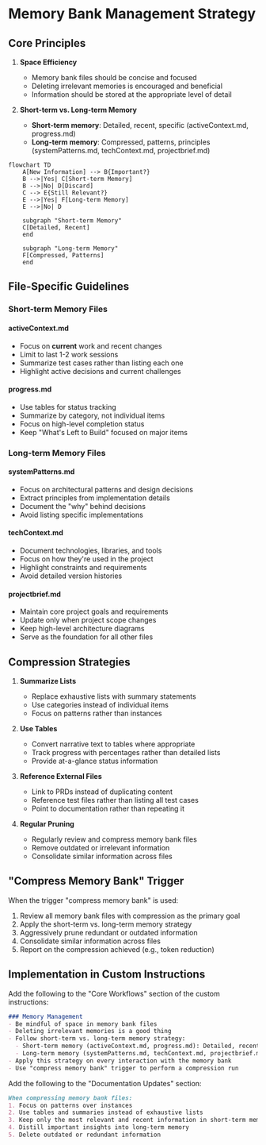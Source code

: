 # Memory Bank Management Strategy

## Core Principles

1. **Space Efficiency**
   - Memory bank files should be concise and focused
   - Deleting irrelevant memories is encouraged and beneficial
   - Information should be stored at the appropriate level of detail

2. **Short-term vs. Long-term Memory**
   - **Short-term memory**: Detailed, recent, specific (activeContext.md, progress.md)
   - **Long-term memory**: Compressed, patterns, principles (systemPatterns.md, techContext.md, projectbrief.md)

```mermaid
flowchart TD
    A[New Information] --> B{Important?}
    B -->|Yes| C[Short-term Memory]
    B -->|No| D[Discard]
    C --> E{Still Relevant?}
    E -->|Yes| F[Long-term Memory]
    E -->|No| D
    
    subgraph "Short-term Memory"
    C[Detailed, Recent]
    end
    
    subgraph "Long-term Memory"
    F[Compressed, Patterns]
    end
```

## File-Specific Guidelines

### Short-term Memory Files

#### activeContext.md
- Focus on **current** work and recent changes
- Limit to last 1-2 work sessions
- Summarize test cases rather than listing each one
- Highlight active decisions and current challenges

#### progress.md
- Use tables for status tracking
- Summarize by category, not individual items
- Focus on high-level completion status
- Keep "What's Left to Build" focused on major items

### Long-term Memory Files

#### systemPatterns.md
- Focus on architectural patterns and design decisions
- Extract principles from implementation details
- Document the "why" behind decisions
- Avoid listing specific implementations

#### techContext.md
- Document technologies, libraries, and tools
- Focus on how they're used in the project
- Highlight constraints and requirements
- Avoid detailed version histories

#### projectbrief.md
- Maintain core project goals and requirements
- Update only when project scope changes
- Keep high-level architecture diagrams
- Serve as the foundation for all other files

## Compression Strategies

1. **Summarize Lists**
   - Replace exhaustive lists with summary statements
   - Use categories instead of individual items
   - Focus on patterns rather than instances

2. **Use Tables**
   - Convert narrative text to tables where appropriate
   - Track progress with percentages rather than detailed lists
   - Provide at-a-glance status information

3. **Reference External Files**
   - Link to PRDs instead of duplicating content
   - Reference test files rather than listing all test cases
   - Point to documentation rather than repeating it

4. **Regular Pruning**
   - Regularly review and compress memory bank files
   - Remove outdated or irrelevant information
   - Consolidate similar information across files

## "Compress Memory Bank" Trigger

When the trigger "compress memory bank" is used:

1. Review all memory bank files with compression as the primary goal
2. Apply the short-term vs. long-term memory strategy
3. Aggressively prune redundant or outdated information
4. Consolidate similar information across files
5. Report on the compression achieved (e.g., token reduction)

## Implementation in Custom Instructions

Add the following to the "Core Workflows" section of the custom instructions:

```markdown
### Memory Management
- Be mindful of space in memory bank files
- Deleting irrelevant memories is a good thing
- Follow short-term vs. long-term memory strategy:
  - Short-term memory (activeContext.md, progress.md): Detailed, recent, specific
  - Long-term memory (systemPatterns.md, techContext.md, projectbrief.md): Compressed, patterns, principles
- Apply this strategy on every interaction with the memory bank
- Use "compress memory bank" trigger to perform a compression run
```

Add the following to the "Documentation Updates" section:

```markdown
When compressing memory bank files:
1. Focus on patterns over instances
2. Use tables and summaries instead of exhaustive lists
3. Keep only the most relevant and recent information in short-term memory
4. Distill important insights into long-term memory
5. Delete outdated or redundant information
```

